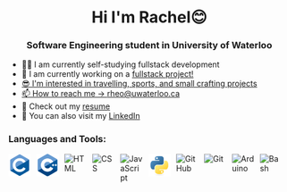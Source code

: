 <h1 align="center">Hi I'm Rachel😊</h1>
<h3 align="center">Software Engineering student in University of Waterloo</h3>

- 👩‍💻 I am currently self-studying fullstack development
- 🌱 I am currently working on a <a href="https://github.com/rheo5/receipt-organizer" target="_blank">fullstack project!
- 😎 I'm interested in travelling, sports, and small crafting projects 
- 📫 How to reach me -> [rheo@uwaterloo.ca](mailto:rheo@uwaterloo.ca)
- 📄 Check out my <a href="https://rachelheo.dev/files/resume.pdf" target="_blank">resume</a>
- 💼 You can also visit my <a href="https://linkedin.com/in/rachel-heo/" target="_blank">LinkedIn</a>

<h3 align="left">Languages and Tools:</h3>
<img align="left" alt="C" width="40px" style="padding-right:10px;" src="https://raw.githubusercontent.com/devicons/devicon/master/icons/c/c-original.svg" />
<img align="left" alt="C++" width="40px" style="padding-right:10px;" src=https://raw.githubusercontent.com/devicons/devicon/master/icons/cplusplus/cplusplus-original.svg />
<img align="left" alt="HTML" width="40px" style="padding-right:10px;" src="https://cdn.jsdelivr.net/gh/devicons/devicon/icons/html5/html5-plain.svg" />
<img align="left" alt="CSS" width="40px" style="padding-right:10px;" src="https://cdn.jsdelivr.net/gh/devicons/devicon/icons/css3/css3-plain.svg" />
<img align="left" alt="JavaScript" width="40px" style="padding-right:10px;" src="https://cdn.jsdelivr.net/gh/devicons/devicon/icons/javascript/javascript-plain.svg" />
<img align="left" alt="Python" width="40px" style="padding-right:10px;" src="https://raw.githubusercontent.com/devicons/devicon/master/icons/python/python-original.svg" />
<img align="left" alt="GitHub" width="40px" style="padding-right:10px;" src="https://cdn.jsdelivr.net/gh/devicons/devicon/icons/github/github-original.svg" />
<img align="left" alt="Git" width="40px" style="padding-right:10px;" src="https://cdn.jsdelivr.net/gh/devicons/devicon/icons/git/git-original.svg" />
<img align="left" alt="Arduino" width="40px" style="padding-right:10px;" src="https://cdn.worldvectorlogo.com/logos/arduino-1.svg"/>
<img align="left" alt="Bash" width="40px" style="padding-right:10px;" src="https://www.svgrepo.com/show/353478/bash-icon.svg"/>
